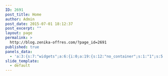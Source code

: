 ```yaml
---
ID: 2691
post_title: Home
author: Admin
post_date: 2015-07-01 18:12:37
post_excerpt: ""
layout: page
permalink: >
  http://blog.zenika-offres.com/?page_id=2691
published: true
panels_data:
  - 'a:3:{s:7:"widgets";a:6:{i:0;a:19:{s:12:"no_container";s:1:"1";s:5:"posts";s:0:"";s:7:"sort_by";s:0:"";s:10:"sort_order";s:4:"desc";s:7:"columns";s:1:"2";s:5:"cat_1";s:1:"2";s:5:"tag_1";s:0:"";s:9:"heading_1";s:0:"";s:8:"offset_1";s:1:"0";s:5:"cat_2";s:1:"7";s:5:"tag_2";s:0:"";s:9:"heading_2";s:0:"";s:8:"offset_2";s:1:"0";s:5:"cat_3";s:1:"0";s:5:"tag_3";s:0:"";s:9:"heading_3";s:0:"";s:8:"offset_3";s:1:"0";s:9:"post_type";s:0:"";s:4:"info";a:4:{s:5:"class";s:29:"Bunyad_PageBuilder_Highlights";s:2:"id";s:1:"1";s:4:"grid";s:1:"0";s:4:"cell";s:1:"0";}}i:1;a:12:{s:12:"no_container";s:1:"1";s:5:"posts";s:1:"4";s:7:"sort_by";s:0:"";s:10:"sort_order";s:4:"desc";s:10:"highlights";s:1:"1";s:3:"cat";s:1:"5";s:7:"tax_tag";s:0:"";s:8:"sub_cats";a:1:{i:0;s:2:"12";}s:8:"sub_tags";s:0:"";s:6:"offset";s:1:"0";s:9:"post_type";s:0:"";s:4:"info";a:4:{s:5:"class";s:28:"Bunyad_PageBuilder_NewsFocus";s:2:"id";s:1:"2";s:4:"grid";s:1:"1";s:4:"cell";s:1:"0";}}i:2;a:12:{s:12:"no_container";s:1:"1";s:5:"posts";s:1:"4";s:7:"sort_by";s:0:"";s:10:"sort_order";s:4:"desc";s:10:"highlights";s:1:"1";s:3:"cat";s:1:"0";s:7:"tax_tag";s:0:"";s:8:"sub_cats";a:1:{i:0;s:1:"6";}s:8:"sub_tags";s:0:"";s:6:"offset";s:1:"0";s:9:"post_type";s:0:"";s:4:"info";a:4:{s:5:"class";s:28:"Bunyad_PageBuilder_NewsFocus";s:2:"id";s:1:"3";s:4:"grid";s:1:"2";s:4:"cell";s:1:"0";}}i:3;a:3:{s:12:"no_container";s:1:"1";s:4:"type";s:4:"line";s:4:"info";a:4:{s:5:"class";s:24:"Bunyad_PbBasic_Separator";s:2:"id";s:1:"4";s:4:"grid";s:1:"3";s:4:"cell";s:1:"0";}}i:4;a:19:{s:12:"no_container";s:1:"1";s:5:"posts";s:1:"4";s:7:"sort_by";s:0:"";s:10:"sort_order";s:4:"desc";s:7:"columns";s:1:"3";s:5:"cat_1";s:1:"3";s:5:"tag_1";s:0:"";s:9:"heading_1";s:0:"";s:8:"offset_1";s:1:"0";s:5:"cat_2";s:2:"15";s:5:"tag_2";s:0:"";s:9:"heading_2";s:0:"";s:8:"offset_2";s:1:"0";s:5:"cat_3";s:2:"16";s:5:"tag_3";s:0:"";s:9:"heading_3";s:0:"";s:8:"offset_3";s:1:"0";s:9:"post_type";s:0:"";s:4:"info";a:4:{s:5:"class";s:29:"Bunyad_PageBuilder_Highlights";s:2:"id";s:1:"5";s:4:"grid";s:1:"4";s:4:"cell";s:1:"0";}}i:5;a:8:{s:12:"no_container";s:1:"1";s:5:"title";s:9:"Zenika Tv";s:6:"number";s:2:"10";s:6:"format";s:5:"video";s:3:"cat";s:1:"0";s:7:"tax_tag";s:0:"";s:9:"post_type";s:0:"";s:4:"info";a:4:{s:5:"class";s:32:"Bunyad_PageBuilder_LatestGallery";s:2:"id";s:1:"6";s:4:"grid";s:1:"5";s:4:"cell";s:1:"0";}}}s:5:"grids";a:6:{i:0;a:2:{s:5:"cells";s:1:"1";s:5:"style";s:0:"";}i:1;a:2:{s:5:"cells";s:1:"1";s:5:"style";s:0:"";}i:2;a:2:{s:5:"cells";s:1:"1";s:5:"style";s:0:"";}i:3;a:2:{s:5:"cells";s:1:"1";s:5:"style";s:0:"";}i:4;a:2:{s:5:"cells";s:1:"1";s:5:"style";s:0:"";}i:5;a:2:{s:5:"cells";s:1:"1";s:5:"style";s:0:"";}}s:10:"grid_cells";a:6:{i:0;a:2:{s:6:"weight";s:1:"1";s:4:"grid";s:1:"0";}i:1;a:2:{s:6:"weight";s:1:"1";s:4:"grid";s:1:"1";}i:2;a:2:{s:6:"weight";s:1:"1";s:4:"grid";s:1:"2";}i:3;a:2:{s:6:"weight";s:1:"1";s:4:"grid";s:1:"3";}i:4;a:2:{s:6:"weight";s:1:"1";s:4:"grid";s:1:"4";}i:5;a:2:{s:6:"weight";s:1:"1";s:4:"grid";s:1:"5";}}}'
slide_template:
  - default
---
```

